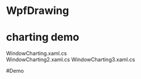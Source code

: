 # WpfDrawing

# charting demo
WindowCharting.xaml.cs	
WindowCharting2.xaml.cs
WindowCharting3.xaml.cs

#Demo

